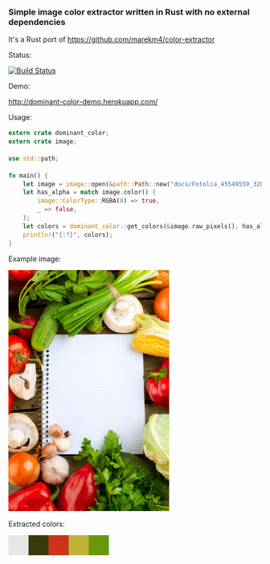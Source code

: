 ### Simple image color extractor written in Rust with no external dependencies
It's a Rust port of https://github.com/marekm4/color-extractor

Status:

[![Build Status](https://travis-ci.org/marekm4/dominant_color.svg?branch=master)](https://travis-ci.org/marekm4/dominant_color)

Demo:

http://dominant-color-demo.herokuapp.com/

Usage:
```rust
extern crate dominant_color;
extern crate image;

use std::path;

fn main() {
    let image = image::open(&path::Path::new("docs/Fotolia_45549559_320_480.jpg")).unwrap();
    let has_alpha = match image.color() {
        image::ColorType::RGBA(8) => true,
        _ => false,
    };
    let colors = dominant_color::get_colors(&image.raw_pixels(), has_alpha);
    println!("{:?}", colors);
}
```

Example image:

![Image](https://raw.githubusercontent.com/marekm4/dominant_color/master/docs/Fotolia_45549559_320_480.jpg)

Extracted colors:

![Colors](https://raw.githubusercontent.com/marekm4/dominant_color/master/docs/colors.png)
